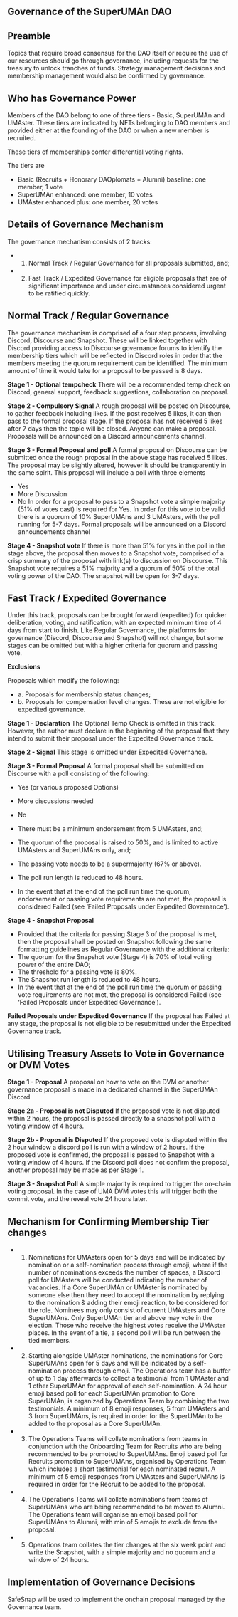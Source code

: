 ## Governance of the SuperUMAn DAO 

## Preamble
Topics that require broad consensus for the DAO itself or require the use of our resources should go through governance, including requests for the treasury to unlock tranches of funds.  Strategy management decisions and membership management would also be confirmed by governance.


## Who has Governance Power
Members of the DAO belong to one of three tiers - Basic, SuperUMAn and UMAster. These tiers are indicated by NFTs belonging to DAO members and provided either at the founding of the DAO or when a new member is recruited.

These tiers of memberships confer differential voting rights. 

The tiers are 
- Basic (Recruits + Honorary DAOplomats + Alumni)
	baseline: one member, 1 vote
- SuperUMAn
	enhanced: one member, 10 votes
- UMAster
	enhanced plus: one member, 20 votes


## Details of Governance Mechanism
The governance mechanism consists of 2 tracks:
- 1. Normal Track / Regular Governance for all proposals submitted, and;
- 2. Fast Track / Expedited Governance for eligible proposals that are of significant importance and under circumstances considered urgent to be ratified quickly.

## Normal Track / Regular Governance
The governance mechanism is comprised of a four step process, involving Discord, Discourse and Snapshot. These will be linked together with Discord providing access to Discourse governance forums to identify the membership tiers which will be reflected in Discord roles in order that the members meeting the quorum requirement can be identified. The minimum amount of time it would take for a proposal to be passed is 8 days.

**Stage 1 - Optional tempcheck**
 There will be a recommended temp check on Discord, general support, feedback suggestions, collaboration on proposal.

**Stage 2 - Compulsory Signal** 
A rough proposal will be posted on Discourse, to gather feedback including likes. If the post receives 5 likes, it can then pass to the formal proposal stage. If the proposal has not received 5 likes after 7 days then the topic will be closed. Anyone can make a proposal. Proposals will be announced on a Discord announcements channel. 

**Stage 3 - Formal Proposal and poll**
A formal proposal on Discourse can be submitted once the rough proposal in the above stage has received 5 likes. The proposal may be slightly altered, however it should be transparently in the same spirit. This proposal will include a poll with three elements
 - Yes
 - More Discussion
 - No
In order for a proposal to pass to a Snapshot vote a simple majority (51% of votes cast) is required for Yes. In order for this vote to be valid there is a quorum of 10% SuperUMAns and 3 UMAsters, with the poll running for 5-7 days. Formal proposals will be announced on a Discord announcements channel 

**Stage 4 - Snapshot vote**
If there is more than 51% for yes in the poll in the stage above, the proposal then moves to a  Snapshot vote, comprised of a crisp summary of the proposal with link(s) to discussion on Discourse.  This Snapshot vote requires a 51% majority and a quorum of 50% of the total voting power of the DAO. The snapshot will be open for 3-7 days.

## Fast Track / Expedited Governance
Under this track, proposals can be brought forward (expedited) for quicker deliberation, voting, and ratification, with an expected minimum time of 4 days from start to finish. Like Regular Governance, the platforms for governance (Discord, Discourse and Snapshot) will not change, but some stages can be omitted but with a higher criteria for quorum and passing vote.

**Exclusions**

Proposals which modify the following:
- a. Proposals for membership status changes;
- b. Proposals for compensation level changes.
These are not eligible for expedited governance.

**Stage 1 - Declaration**
The Optional Temp Check is omitted in this track. However, the author must declare in the beginning of the proposal that they intend to submit their proposal under the Expedited Governance track.

**Stage 2 - Signal**
This stage is omitted under Expedited Governance.

**Stage 3 - Formal Proposal**
A formal proposal shall be submitted on Discourse with a poll consisting of the following:
  - Yes (or various proposed Options)
  - More discussions needed
  - No

- There must be a minimum endorsement from 5 UMAsters, and;
- The quorum of the proposal is raised to 50%, and is limited to active UMAsters and SuperUMAns only, and;
- The passing vote needs to be a supermajority (67% or above).
- The poll run length is reduced to 48 hours.
- In the event that at the end of the poll run time the quorum, endorsement or passing vote requirements are not met, the proposal is considered Failed (see ‘Failed Proposals under Expedited Governance’).

**Stage 4 - Snapshot Proposal**
- Provided that the criteria for passing Stage 3 of the proposal is met, then the proposal shall be posted on Snapshot following the same formatting guidelines as Regular Governance with the additional criteria:
- The quorum for the Snapshot vote (Stage 4) is 70% of total voting power of the entire DAO;
- The threshold for a passing vote is 80%.
- The Snapshot run length is reduced to 48 hours.
- In the event that at the end of the poll run time the quorum or passing vote requirements are not met, the proposal is considered Failed (see ‘Failed Proposals under Expedited Governance’).

**Failed Proposals under Expedited Governance**
If the proposal has Failed at any stage, the proposal is not eligible to be resubmitted under the Expedited Governance track.

## Utilising Treasury Assets to Vote in Governance or DVM Votes

**Stage 1 - Proposal** 
A proposal on how to vote on the DVM or another governance proposal is made in a dedicated channel in the SuperUMAn Discord

**Stage 2a - Proposal is not Disputed**
If the proposed vote is not disputed within 2 hours, the proposal is passed directly to a snapshot poll with a voting window of 4 hours.  

**Stage 2b - Proposal is Disputed** 
If the proposed vote is disputed within the 2 hour window a discord poll is run with a window of 2 hours. If the proposed vote is confirmed, the proposal is passed to Snapshot with a voting window of 4 hours. If the Discord poll does not confirm the proposal, another proposal may be made as per Stage 1.

**Stage 3 - Snapshot Poll**
A simple majority is required to trigger the on-chain voting proposal. In the case of UMA DVM votes this will trigger both the commit vote, and the reveal vote 24 hours later.

## Mechanism for Confirming Membership Tier changes
- 1. Nominations for UMAsters open for 5 days and will be indicated by nomination or a self-nomination process through emoji, where if the number of nominations exceeds the number of spaces, a Discord poll for UMAsters will be conducted indicating the number of vacancies. If a Core SuperUMAn or UMAster is nominated by someone else then they need to accept the nomination by replying to the nomination & adding their emoji reaction, to be considered for the role. Nominees may only consist of current UMAsters and Core SuperUMAns. Only SuperUMAn tier and above may vote in the election. Those who receive the highest votes receive the UMAster places. In the event of a tie, a second poll will be run between the tied members.
 
- 2. Starting alongside UMAster nominations, the nominations for Core SuperUMAns open for 5 days and will be indicated by a self-nomination process through emoji. The Operations team has a buffer of up to 1 day afterwards to collect a testimonial from 1 UMAster and 1 other SuperUMAn for approval of each self-nomination. A 24 hour emoji based poll for each SuperUMAn promotion to Core SuperUMAn, is organized by Operations Team by combining the two testimonials. A minimum of 8 emoji responses, 5 from UMAsters and 3 from SuperUMAns, is required in order for the SuperUMAn to be added to the proposal as a Core SuperUMAn.
 
- 3. The Operations Teams will collate nominations from teams in conjunction with the Onboarding Team for Recruits who are being recommended to be promoted to SuperUMAns. Emoji based poll for Recruits promotion to SuperUMAns, organised by Operations Team which includes a short testimonial for each nominated recruit. A minimum of 5 emoji responses from UMAsters and SuperUMAns is required in order for the Recruit to be added to the proposal.

- 4. The Operations Teams will collate nominations from teams of SuperUMAns who are being recommended to be moved to Alumni. The Operations team will organise an emoji based poll for SuperUMAns to Alumni, with min of 5 emojis to exclude from the proposal.
 
- 5. Operations team collates the tier changes at the six week point and write the Snapshot, with a simple majority and no quorum and a window of 24 hours.


## Implementation of Governance Decisions
SafeSnap will be used to implement the onchain proposal managed by the Governance team.
